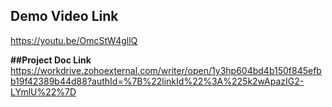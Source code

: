 ## Demo Video Link
https://youtu.be/OmcStW4gllQ

**##Project Doc Link**
https://workdrive.zohoexternal.com/writer/open/1y3hp604bd4b150f845efbb19f42389b44d88?authId=%7B%22linkId%22%3A%225k2wApazIG2-LYmlU%22%7D
